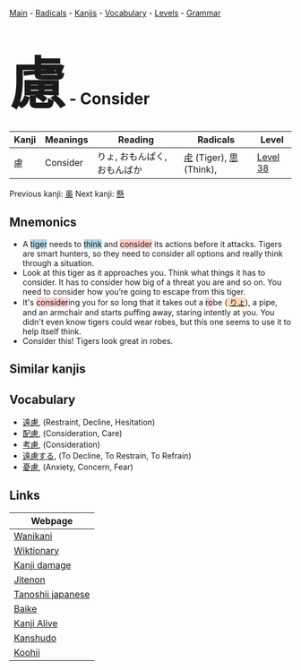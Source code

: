 <style> bigfont {font-size: 100px}</style>
[Main](../README.md) -
[Radicals](../radicals.md) -
[Kanjis](../kanjis.md) -
[Vocabulary](../vocabulary.md) -
[Levels](../levels.md) -
[Grammar](../grammar.md)
# <bigfont> 慮</bigfont> - Consider 

| Kanji | Meanings | Reading | Radicals | Level |
| --- | --- | --- | --- | --- |
| 慮 | Consider | りょ, おもんぱく, おもんぱか | [虍](../radicals/虍.md) (Tiger), [思](../radicals/思.md) (Think),  | [Level 38](../levels/wk_level38.md) |

Previous kanji: [奥](奥.md) Next kanji: [懸](懸.md) 

## Mnemonics
 * A <span style="background-color:#ADD8E6"> tiger</span> needs to <span style="background-color:#ADD8E6"> think</span> and <span style="background-color:#ffcccb"> consider</span> its actions before it attacks. Tigers are smart hunters, so they need to consider all options and really think through a situation.
* Look at this tiger as it approaches you. Think what things it has to consider. It has to consider how big of a threat you are and so on. You need to consider how you’re going to escape from this tiger.
* It's <span style="background-color:#ffcccb"> consider</span>ing you for so long that it takes out a <span style="background-color:#ffcccb"> ro</span>be (<span style="background-color:#fed8b1"> [りょ](https://jisho.org/search/りょ)</span>), a pipe, and an armchair and starts puffing away, staring intently at you. You didn't even know tigers could wear robes, but this one seems to use it to help itself think.
* Consider this! Tigers look great in robes.


## Similar kanjis
 


## Vocabulary
 * [遠慮](../vocabulary/慮.md), (Restraint, Decline, Hesitation)
* [配慮](../vocabulary/慮.md), (Consideration, Care)
* [考慮](../vocabulary/慮.md), (Consideration)
* [遠慮する](../vocabulary/慮.md), (To Decline, To Restrain, To Refrain)
* [憂慮](../vocabulary/慮.md), (Anxiety, Concern, Fear)



## Links 

| Webpage |
| --- |
| [Wanikani          ](https://www.wanikani.com/kanji/慮) |
| [Wiktionary        ](https://en.wiktionary.org/wiki/慮) |
| [Kanji damage      ](http://www.kanjidamage.com/kanji/search?utf8=✓&q=慮) |
| [Jitenon           ](https://jitenon.com/kanji/慮) |
| [Tanoshii japanese ](https://www.tanoshiijapanese.com/dictionary/kanji.cfm?k=慮) |
| [Baike             ](https://baike.baidu.com/item/慮) |
| [Kanji Alive       ](https://app.kanjialive.com/慮) |
| [Kanshudo          ](https://www.kanshudo.com/searchmn?q=慮) |
| [Koohii            ](https://kanji.koohii.com/study/kanji/慮) |
